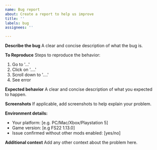 ```yaml
---
name: Bug report
about: Create a report to help us improve
title: ''
labels: bug
assignees: ''

---
```


**Describe the bug**
A clear and concise description of what the bug is.

**To Reproduce**
Steps to reproduce the behavior:
1. Go to '...'
2. Click on '....'
3. Scroll down to '....'
4. See error

**Expected behavior**
A clear and concise description of what you expected to happen.

**Screenshots**
If applicable, add screenshots to help explain your problem.

**Environment details:**
 - Your platform: [e.g. PC/Mac/Xbox/Playstation 5]
 - Game version: [e.g FS22 1.13.0]
 - Issue confirmed without other mods enabled: [yes/no]

**Additional context**
Add any other context about the problem here.
